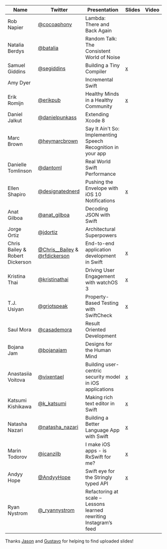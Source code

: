 | Name                            | Twitter                                                                                               | Presentation                                                      | Slides                                                                                          | Video |
|---------------------------------|-------------------------------------------------------------------------------------------------------|-------------------------------------------------------------------|-------------------------------------------------------------------------------------------------|-------|
| Rob Napier                      | [@cocoaphony](https://twitter.com/cocoaphony)                                                           | Lambda: There and Back Again                                      |                                                                                                 |       |
| Natalia Berdys                  | [@batalia](https://twitter.com/batalia)                                                               | Random Talk: The Consistent World of Noise                        |                                                                                                 |       |
| Samuel Giddins                  | [@segiddins](https://twitter.com/segiddins)                                                           | Building a Tiny Compiler                                          |                                           [x](https://speakerdeck.com/segiddins/writing-a-tiny-compiler)                                                      |       |
| Amy Dyer                        |                                                                                                       | Incremental Swift                                                 |                                                                                                 |       |
| Erik Romijn                     | [@erikpub](https://twitter.com/erikpub)                                                               | Healthy Minds in a Healthy Community                              |                                           [x](https://speakerdeck.com/erik/healthy-minds-in-a-healthy-community-at-try-swift-nyc-2016)                                                      |       |
| Daniel Jalkut                   | [@danielpunkass](https://twitter.com/danielpunkass)                                                   | Extending Xcode 8                                                 |                                                                                                 |       |
| Marc Brown                      | [@heymarcbrown](https://twitter.com/heymarcbrown)                                                     | Say It Ain't So: Implementing Speech Recognition in your app      |                                                                                                 |       |
| Danielle Tomlinson              | [@dantoml](https://twitter.com/dantoml)                                                               | Real World Swift Performance                                      |                                                                                                 |       |
| Ellen Shapiro                   | [@designatednerd](https://twitter.com/designatednerd)                                                 | Pushing the Envelope with iOS 10 Notifications                    |                                           [x](https://speakerdeck.com/designatednerd/pushing-the-envelope-with-ios-10-notifications-try-swift-nyc-september-2016)                                                      |       |
| Anat Gilboa                     | [@anat_gilboa](https://twitter.com/anat_gilboa)                                                       | Decoding JSON with Swift                                          |                                                                                                 |       |
| Jorge Ortiz                     | [@jdortiz](https://twitter.com/jdortiz)                                                               | Architectural Superpowers                                         |                                                                                                 |       |
| Chris Bailey & Robert Dickerson | [@Chris__Bailey](https://twitter.com/Chris__Bailey) & [@rfdickerson](https://twitter.com/rfdickerson) | End-to-end application development in Swift                       |         [x](http://www.slideshare.net/cnbailey/tryswift-nyc-end-to-end-application-development-in-swift)                                                                                        |       |
| Kristina Thai                   | [@kristinathai](https://twitter.com/kristinathai)                                                     | Driving User Engagement with watchOS 3                            |                                           [x](http://www.slideshare.net/KristinaThai/driving-user-engagement-with-watchos-3)                                                      |       |
| T.J. Usiyan                     | [@griotspeak](https://twitter.com/griotspeak)                                                         | Property-Based Testing with SwiftCheck                            |                                           [x](https://speakerdeck.com/griotspeak/property-based-testing-with-swiftcheck)                                                      |       |
| Saul Mora                       | [@casademora](https://twitter.com/casademora)                                                         | Result Oriented Development                                       |                                                                                                 |       |
| Bojana Jam                      | [@bojanajam](https://twitter.com/bojanajam)                                                           | Designs for the Human Mind                                        |                                                                                                 |       |
| Anastasiia Voitova              | [@vixentael](https://twitter.com/vixentael)                                                           | Building user-centric security model in iOS applications          | [x](https://speakerdeck.com/vixentael/building-user-centric-security-model-in-ios-applications) |       |
| Katsumi Kishikawa               | [@k_katsumi](https://twitter.com/k_katsumi)                                                           | Making rich text editor in Swift                                  |                                           [x](https://speakerdeck.com/kishikawakatsumi/mastering-textkit)                                                      |       |
| Natasha Nazari                  | [@natasha_nazari](https://twitter.com/natasha_nazari)                                                 | Building a Better Language App with Swift                         |        [x](https://speakerdeck.com/natashanazari/building-a-better-language-app-in-swift)       |       |
| Marin Todorov                   | [@icanzilb](https://twitter.com/icanzilb)                                                             | I make iOS apps - is RxSwift for me?                              |             [x](https://speakerdeck.com/icanzilb/is-rxswift-for-me-at-try-swift-nyc)            |       |
| Andyy Hope                      | [@AndyyHope](https://twitter.com/AndyyHope)                                                           | Swift eye for the Stringly typed API                              |                                           [x](https://speakerdeck.com/andyyhope/swift-eye-for-the-stringly-typed-api)                                                      |       |
| Ryan Nystrom                    | [@_ryannystrom](https://twitter.com/_ryannystrom)                                                     | Refactoring at scale – Lessons learned rewriting Instagram’s feed |                                                                                                 |       |


Thanks [Jason](https://github.com/jcsquatrito) and [Gustavo](https://github.com/barbosa) for helping to find uploaded slides!
